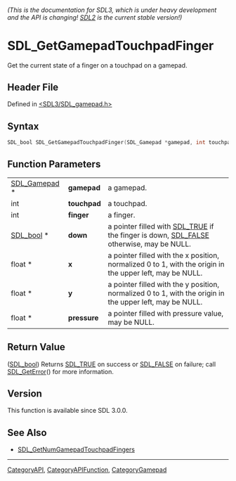 ###### (This is the documentation for SDL3, which is under heavy development and the API is changing! [SDL2](https://wiki.libsdl.org/SDL2/) is the current stable version!)
# SDL_GetGamepadTouchpadFinger

Get the current state of a finger on a touchpad on a gamepad.

## Header File

Defined in [<SDL3/SDL_gamepad.h>](https://github.com/libsdl-org/SDL/blob/main/include/SDL3/SDL_gamepad.h)

## Syntax

```c
SDL_bool SDL_GetGamepadTouchpadFinger(SDL_Gamepad *gamepad, int touchpad, int finger, SDL_bool *down, float *x, float *y, float *pressure);
```

## Function Parameters

|                              |              |                                                                                                                  |
| ---------------------------- | ------------ | ---------------------------------------------------------------------------------------------------------------- |
| [SDL_Gamepad](SDL_Gamepad) * | **gamepad**  | a gamepad.                                                                                                       |
| int                          | **touchpad** | a touchpad.                                                                                                      |
| int                          | **finger**   | a finger.                                                                                                        |
| [SDL_bool](SDL_bool) *       | **down**     | a pointer filled with [SDL_TRUE](SDL_TRUE) if the finger is down, [SDL_FALSE](SDL_FALSE) otherwise, may be NULL. |
| float *                      | **x**        | a pointer filled with the x position, normalized 0 to 1, with the origin in the upper left, may be NULL.         |
| float *                      | **y**        | a pointer filled with the y position, normalized 0 to 1, with the origin in the upper left, may be NULL.         |
| float *                      | **pressure** | a pointer filled with pressure value, may be NULL.                                                               |

## Return Value

([SDL_bool](SDL_bool)) Returns [SDL_TRUE](SDL_TRUE) on success or
[SDL_FALSE](SDL_FALSE) on failure; call [SDL_GetError](SDL_GetError)() for
more information.

## Version

This function is available since SDL 3.0.0.

## See Also

- [SDL_GetNumGamepadTouchpadFingers](SDL_GetNumGamepadTouchpadFingers)

----
[CategoryAPI](CategoryAPI), [CategoryAPIFunction](CategoryAPIFunction), [CategoryGamepad](CategoryGamepad)


